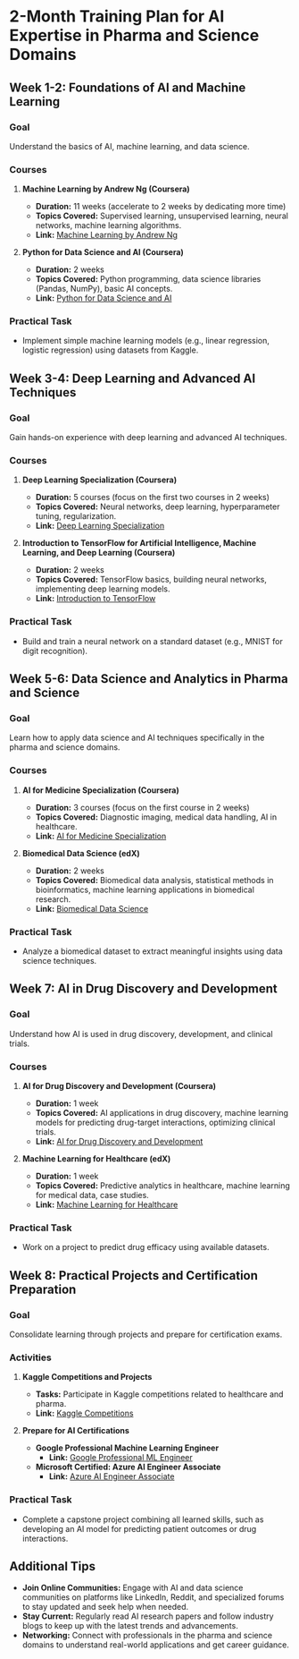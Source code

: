 # 2-Month Training Plan for AI Expertise in Pharma and Science Domains

## Week 1-2: Foundations of AI and Machine Learning

### Goal
Understand the basics of AI, machine learning, and data science.

### Courses

1. **Machine Learning by Andrew Ng (Coursera)**
   - **Duration:** 11 weeks (accelerate to 2 weeks by dedicating more time)
   - **Topics Covered:** Supervised learning, unsupervised learning, neural networks, machine learning algorithms.
   - **Link:** [Machine Learning by Andrew Ng](https://www.coursera.org/learn/machine-learning)

2. **Python for Data Science and AI (Coursera)**
   - **Duration:** 2 weeks
   - **Topics Covered:** Python programming, data science libraries (Pandas, NumPy), basic AI concepts.
   - **Link:** [Python for Data Science and AI](https://www.coursera.org/learn/python-for-applied-data-science-ai)

### Practical Task
- Implement simple machine learning models (e.g., linear regression, logistic regression) using datasets from Kaggle.

## Week 3-4: Deep Learning and Advanced AI Techniques

### Goal
Gain hands-on experience with deep learning and advanced AI techniques.

### Courses

1. **Deep Learning Specialization (Coursera)**
   - **Duration:** 5 courses (focus on the first two courses in 2 weeks)
   - **Topics Covered:** Neural networks, deep learning, hyperparameter tuning, regularization.
   - **Link:** [Deep Learning Specialization](https://www.coursera.org/specializations/deep-learning)

2. **Introduction to TensorFlow for Artificial Intelligence, Machine Learning, and Deep Learning (Coursera)**
   - **Duration:** 2 weeks
   - **Topics Covered:** TensorFlow basics, building neural networks, implementing deep learning models.
   - **Link:** [Introduction to TensorFlow](https://www.coursera.org/learn/introduction-tensorflow)

### Practical Task
- Build and train a neural network on a standard dataset (e.g., MNIST for digit recognition).

## Week 5-6: Data Science and Analytics in Pharma and Science

### Goal
Learn how to apply data science and AI techniques specifically in the pharma and science domains.

### Courses

1. **AI for Medicine Specialization (Coursera)**
   - **Duration:** 3 courses (focus on the first course in 2 weeks)
   - **Topics Covered:** Diagnostic imaging, medical data handling, AI in healthcare.
   - **Link:** [AI for Medicine Specialization](https://www.coursera.org/specializations/ai-for-medicine)

2. **Biomedical Data Science (edX)**
   - **Duration:** 2 weeks
   - **Topics Covered:** Biomedical data analysis, statistical methods in bioinformatics, machine learning applications in biomedical research.
   - **Link:** [Biomedical Data Science](https://www.edx.org/course/biomedical-data-science)

### Practical Task
- Analyze a biomedical dataset to extract meaningful insights using data science techniques.

## Week 7: AI in Drug Discovery and Development

### Goal
Understand how AI is used in drug discovery, development, and clinical trials.

### Courses

1. **AI for Drug Discovery and Development (Coursera)**
   - **Duration:** 1 week
   - **Topics Covered:** AI applications in drug discovery, machine learning models for predicting drug-target interactions, optimizing clinical trials.
   - **Link:** [AI for Drug Discovery and Development](https://www.coursera.org/learn/ai-drug-discovery)

2. **Machine Learning for Healthcare (edX)**
   - **Duration:** 1 week
   - **Topics Covered:** Predictive analytics in healthcare, machine learning for medical data, case studies.
   - **Link:** [Machine Learning for Healthcare](https://www.edx.org/course/machine-learning-for-healthcare)

### Practical Task
- Work on a project to predict drug efficacy using available datasets.

## Week 8: Practical Projects and Certification Preparation

### Goal
Consolidate learning through projects and prepare for certification exams.

### Activities

1. **Kaggle Competitions and Projects**
   - **Tasks:** Participate in Kaggle competitions related to healthcare and pharma.
   - **Link:** [Kaggle Competitions](https://www.kaggle.com/competitions)

2. **Prepare for AI Certifications**
   - **Google Professional Machine Learning Engineer**
     - **Link:** [Google Professional ML Engineer](https://cloud.google.com/certification/machine-learning-engineer)
   - **Microsoft Certified: Azure AI Engineer Associate**
     - **Link:** [Azure AI Engineer Associate](https://learn.microsoft.com/en-us/certifications/azure-ai-engineer/)

### Practical Task
- Complete a capstone project combining all learned skills, such as developing an AI model for predicting patient outcomes or drug interactions.

## Additional Tips

- **Join Online Communities:** Engage with AI and data science communities on platforms like LinkedIn, Reddit, and specialized forums to stay updated and seek help when needed.
- **Stay Current:** Regularly read AI research papers and follow industry blogs to keep up with the latest trends and advancements.
- **Networking:** Connect with professionals in the pharma and science domains to understand real-world applications and get career guidance.
